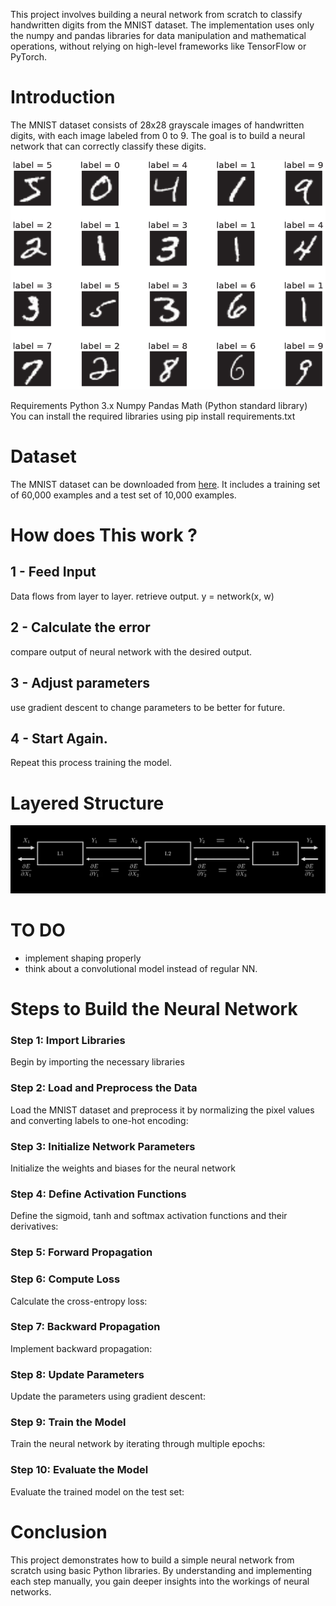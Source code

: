 This project involves building a neural network from scratch to classify handwritten digits from the MNIST dataset. The implementation uses only the numpy and pandas libraries for data manipulation and mathematical operations, without relying on high-level frameworks like TensorFlow or PyTorch.


# Introduction
The MNIST dataset consists of 28x28 grayscale images of handwritten digits, with each image labeled from 0 to 9. The goal is to build a neural network that can correctly classify these digits.

![alt text](MNIST_readme.png)

Requirements
Python 3.x
Numpy
Pandas
Math (Python standard library)
You can install the required libraries using pip install requirements.txt

# Dataset
The MNIST dataset can be downloaded from [here](https://www.kaggle.com/datasets/oddrationale/mnist-in-csv?resource=download). It includes a training set of 60,000 examples and a test set of 10,000 examples.

# How does This work ?

## 1 - Feed Input
Data flows from layer to layer. retrieve output.
y = network(x, w)

## 2 - Calculate the error
compare output of neural network with the desired output.

## 3 - Adjust parameters
use gradient descent to change parameters to be better for future.

## 4 - Start Again.
Repeat this process training the model.

# Layered Structure

![alt text](layer_structure.png)

# TO DO 

- implement shaping properly
- think about a convolutional model instead of regular NN.

# Steps to Build the Neural Network

### Step 1: Import Libraries
Begin by importing the necessary libraries

### Step 2: Load and Preprocess the Data
Load the MNIST dataset and preprocess it by normalizing the pixel values and converting labels to one-hot encoding:

### Step 3: Initialize Network Parameters
Initialize the weights and biases for the neural network

### Step 4: Define Activation Functions
Define the sigmoid, tanh and softmax activation functions and their derivatives:

### Step 5: Forward Propagation

### Step 6: Compute Loss
Calculate the cross-entropy loss:

### Step 7: Backward Propagation
Implement backward propagation:

### Step 8: Update Parameters
Update the parameters using gradient descent:

### Step 9: Train the Model
Train the neural network by iterating through multiple epochs:

### Step 10: Evaluate the Model
Evaluate the trained model on the test set:

# Conclusion
This project demonstrates how to build a simple neural network from scratch using basic Python libraries. By understanding and implementing each step manually, you gain deeper insights into the workings of neural networks.